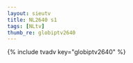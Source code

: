 ```yaml
--- 
layout: sieutv
title: NL2640 s1
tags: [NLtv]
thumb_re: globiptv2640
---
```

{% include tvadv key="globiptv2640" %} 

